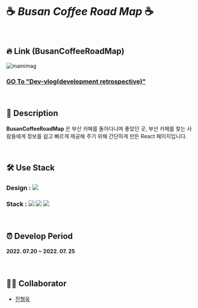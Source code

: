 # ☕ _Busan Coffee Road Map_ ☕

<br>

## 🔥 Link (BusanCoffeeRoadMap)
![mainimag](https://user-images.githubusercontent.com/100752008/180446375-1c4bb7ef-97ff-4d8e-b2de-c2692d4d37cf.PNG)

### [GO To "Dev-vlog(development retrospective)"](https://velog.io/@huunguk/BCRM-React-%EB%AF%B8%EB%8B%88-%ED%94%84%EB%A1%9C%EC%A0%9D%ED%8A%B8%EB%A5%BC-%EB%A7%88%EC%B9%98%EA%B3%A0)

<br>

## 🔎 Description

**BusanCoffeeRoadMap** 은 부산 카페를 돌아다니며 좋았던 곳, 부산 카페를 찾는 사람들에게 정보를 쉽고 빠르게 제공해 주기 위해 간단하게 만든 React 페이지입니다.  

<br>

## 🛠 Use Stack
### Design : <img src="https://img.shields.io/badge/Figma-F24E1E?style=for-the-badg=flat-square&logo=Figma&logoColor=white"/>
### Stack : <img src="https://img.shields.io/badge/Html-E34F26?style=for-the-badg=flat-square&logo=Html5&logoColor=white"/> <img src="https://img.shields.io/badge/Css-1572B6?style=for-the-badg=flat-square&logo=Css3&logoColor=white"/> <img src="https://img.shields.io/badge/React-61DAFB?style=for-the-badg=flat-square&logo=React&logoColor=white"/>

<br>

## ⏰ Develop Period
#### 2022. 07.20 ~  2022. 07. 25

<br>

## 👩‍💻 Collaborator
- [진형욱](https://github.com/huunguk)
